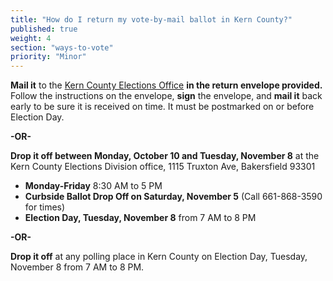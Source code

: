 ```yaml
---
title: "How do I return my vote-by-mail ballot in Kern County?"
published: true
weight: 4
section: "ways-to-vote"
priority: "Minor"
---
```


**Mail it** to the [Kern County Elections Office](#section-election-office-contact) **in the return envelope provided.**  Follow the instructions on the envelope, **sign** the envelope, and **mail it** back early to be sure it is received on time. It must be postmarked on or before Election Day. 

**-OR-**  

**Drop it off between Monday, October 10 and Tuesday, November 8** at the Kern County Elections Division office, 1115 Truxton Ave, Bakersfield 93301  
- **Monday-Friday** 8:30 AM to 5 PM  
- **Curbside Ballot Drop Off on Saturday, November 5** (Call 661-868-3590 for times)  
- **Election Day, Tuesday, November 8** from 7 AM to 8 PM  

**-OR-**  

**Drop it off** at any polling place in Kern County on Election Day, Tuesday, November 8 from 7 AM to 8 PM.  
